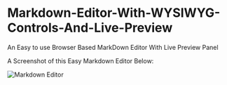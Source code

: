 # Markdown-Editor-With-WYSIWYG-Controls-And-Live-Preview
An Easy to use Browser Based MarkDown Editor With Live Preview Panel

A Screenshot of this Easy Markdown Editor Below:

![Markdown Editor](https://i.imgur.com/o5O7grV.png "Markdown Editor")

